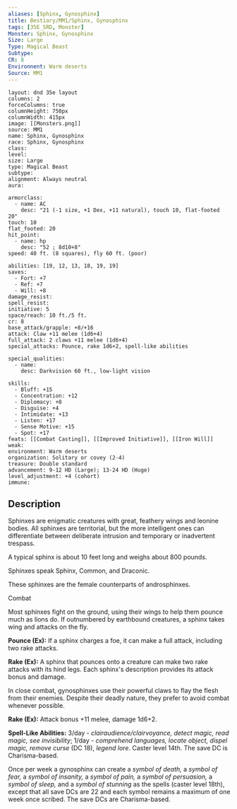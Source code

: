 ```yaml
---
aliases: [Sphinx, Gynosphinx]
title: Bestiary/MM1/Sphinx, Gynosphinx
tags: [35E_SRD, Monster]
Monster: Sphinx, Gynosphinx
Size: Large
Type: Magical Beast
Subtype: 
CR: 8
Environnent: Warm deserts
Source: MM1
---
```


```statblock
layout: dnd 35e layout
columns: 2
forceColumns: true
columnHeight: 750px
columnWidth: 415px
image: [[Monsters.png]]
source: MM1
name: Sphinx, Gynosphinx
race: Sphinx, Gynosphinx
class: 
level: 
size: Large
type: Magical Beast
subtype: 
alignment: Always neutral
aura: 

armorclass:
  - name: AC
    desc: "21 (-1 size, +1 Dex, +11 natural), touch 10, flat-footed 20"
touch: 10
flat_footed: 20
hit_point:
  - name: hp
    desc: "52 ; 8d10+8"
speed: 40 ft. (8 squares), fly 60 ft. (poor)

abilities: [19, 12, 13, 18, 19, 19]
saves:
  - Fort: +7
  - Ref: +7
  - Will: +8
damage_resist: 
spell_resist: 
initiative: 5
space/reach: 10 ft./5 ft.
cr: 8
base_attack/grapple: +8/+16
attack: Claw +11 melee (1d6+4)
full_attack: 2 claws +11 melee (1d6+4)
special_attacks: Pounce, rake 1d6+2, spell-like abilities

special_qualities:
  - name: 
    desc: Darkvision 60 ft., low-light vision

skills:
  - Bluff: +15
  - Concentration: +12
  - Diplomacy: +8
  - Disguise: +4
  - Intimidate: +13
  - Listen: +17
  - Sense Motive: +15
  - Spot: +17
feats: [[Combat Casting]], [[Improved Initiative]], [[Iron Will]]
weak: 
environment: Warm deserts
organization: Solitary or covey (2-4)
treasure: Double standard
advancement: 9-12 HD (Large); 13-24 HD (Huge)
level_adjustment: +4 (cohort)
immune: 
```

## Description

<p>Sphinxes are enigmatic creatures with great, feathery wings and leonine bodies. All sphinxes are territorial, but the more intelligent ones can differentiate between deliberate intrusion and temporary or inadvertent trespass.</p>
<p>A typical sphinx is about 10 feet long and weighs about 800 pounds.</p>
<p>Sphinxes speak Sphinx, Common, and Draconic.</p>
<p>These sphinxes are the female counterparts of androsphinxes.</p>
<p>Combat</p>
<p>Most sphinxes fight on the ground, using their wings to help them pounce much as lions do. If outnumbered by earthbound creatures, a sphinx takes wing and attacks on the fly.</p>
<p>
            <b>Pounce (Ex):</b> If a sphinx charges a foe, it can make a full attack, including two rake attacks.</p>
<p>
            <b>Rake (Ex):</b> A sphinx that pounces onto a creature can make two rake attacks with its hind legs. Each sphinx's description provides its attack bonus and damage.</p>
<p>In close combat, gynosphinxes use their powerful claws to flay the flesh from their enemies. Despite their deadly nature, they prefer to avoid combat whenever possible.</p>
<p>
            <b>Rake (Ex):</b> Attack bonus +11 melee, damage 1d6+2.</p>
<p>
            <b>Spell-Like Abilities:</b> 3/day - <i>clairaudience/clairvoyance, detect magic, read magic, see invisibility</i>; 1/day - <i>comprehend languages, locate object, dispel magic,  remove curse</i> (DC 18), <i>legend lore</i>. Caster level 14th. The save DC is Charisma-based.</p>
<p>Once per week a gynosphinx can create a <i>symbol of death,</i> a <i>symbol of fear,</i> a <i>symbol of insanity,</i> a <i>symbol of pain,</i> a <i>symbol of persuasion,</i> a  <i>symbol of sleep,</i> and a <i>symbol of stunning</i> as the spells (caster level 18th), except that all save DCs are 22 and each symbol remains a maximum of one week once scribed. The save DCs are Charisma-based.</p>